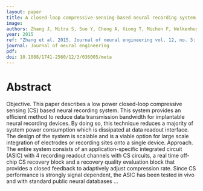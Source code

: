 ```yaml
---
layout: paper
title: A closed-loop compressive-sensing-based neural recording system
image:
authors: Zhang J, Mitra S, Suo Y, Cheng A, Xiong T, Michon F, Welkenhuysen M, Kloosterman F, Chin PS, Hsiao S, Tran TD, Yazicioglu F, and Etienne-Cummings R.
year: 2015
ref: "Zhang et al. 2015. Journal of neural engineering vol. 12, no. 3: 036005."
journal: Journal of neural engineering
pdf:
doi: 10.1088/1741-2560/12/3/036005/meta
---
```


# Abstract
Objective. This paper describes a low power closed-loop compressive sensing (CS) based neural recording system. This system provides an efficient method to reduce data transmission bandwidth for implantable neural recording devices. By doing so, this technique reduces a majority of system power consumption which is dissipated at data readout interface. The design of the system is scalable and is a viable option for large scale integration of electrodes or recording sites onto a single device. Approach. The entire system consists of an application-specific integrated circuit (ASIC) with 4 recording readout channels with CS circuits, a real time off-chip CS recovery block and a recovery quality evaluation block that provides a closed feedback to adaptively adjust compression rate. Since CS performance is strongly signal dependent, the ASIC has been tested in vivo and with standard public neural databases …
